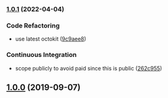 

### [1.0.1](https://github.com/matmar10/pr-heroku-review-app/compare/v1.0.0...v1.0.1) (2022-04-04)


### Code Refactoring

* use latest octokit ([9c9aee8](https://github.com/matmar10/pr-heroku-review-app/commit/9c9aee8d23bbd1e491af58be9d7e0d603232939e))


### Continuous Integration

* scope publicly to avoid paid since this is public ([262c955](https://github.com/matmar10/pr-heroku-review-app/commit/262c955d73aec24ea01288e84698434986750222))

## [1.0.0](https://github.com/matmar10/pr-heroku-review-app/compare/v1.0.0...v1.0.1) (2019-09-07)